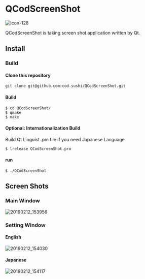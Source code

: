 QCodScreenShot
====

![icon-128](https://user-images.githubusercontent.com/46142035/52618033-03560880-2ee1-11e9-978f-dbc0ab870fda.png)

QCodScreenShot is taking screen shot application written by Qt.

## Install
### Build
#### Clone this repository
```
git clone git@github.com:cod-sushi/QCodScreenShot.git
```
#### Build
```
$ cd QCodScreenShot/
$ qmake
$ make
```
#### Optional: Internationalization Build
Build Qt Linguist .pm file if you need Japanese Language
```
$ lrelease QCodScreenShot.pro
```
#### run
```
$ ./QCodScreenShot
```

## Screen Shots
### Main Window
![20190212_153956](https://user-images.githubusercontent.com/46142035/52618053-123cbb00-2ee1-11e9-86ea-fdfe6c94d52e.png)

### Setting Window
#### English
![20190212_154030](https://user-images.githubusercontent.com/46142035/52618057-1537ab80-2ee1-11e9-98ea-b4ba3570ea11.png)
#### Japanese
![20190212_154117](https://user-images.githubusercontent.com/46142035/52618059-17016f00-2ee1-11e9-93fb-9e056ce83cb0.png)
